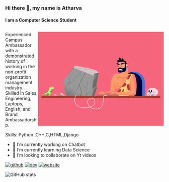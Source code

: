 ### Hi there 👋, my name is Atharva
####  I am a Computer Science Student

##
<img align="right" alt="coding" width="400" src="00-imp--04animation_1.gif"> 

Experienced Campus Ambassador with a demonstrated history of working in the non-profit organization management industry. Skilled in Sales, Engineering, Laptops, English, and Brand Ambassadorship. 

Skills: Python ,C++,C,HTML,Django

- 🔭 I’m currently working on Chatbot 
- 🌱 I’m currently learning Data Science 
- 👯 I’m looking to collaborate on Yt videos  


[<img src='https://cdn.jsdelivr.net/npm/simple-icons@3.0.1/icons/github.svg' alt='github' height='40'>](https://github.com/atharvawadkar)  [<img src='https://cdn.jsdelivr.net/npm/simple-icons@3.0.1/icons/dev-dot-to.svg' alt='dev' height='40'>](https://dev.to/athxxxx)  [<img src='https://cdn.jsdelivr.net/npm/simple-icons@3.0.1/icons/icloud.svg' alt='website' height='40'>](atharvawadkar.github.io)  



![ GitHub stats](https://github-readme-stats.vercel.app/api?username=atharvawadkar&show_icons=true&theme=radical)
